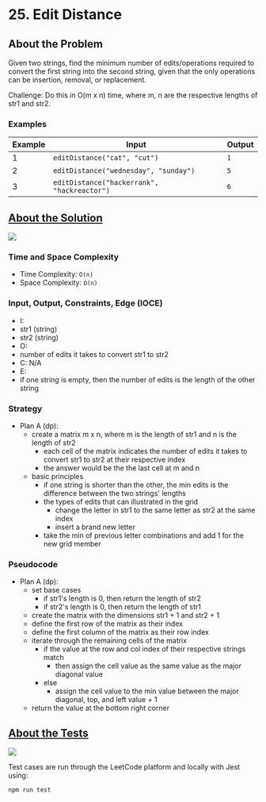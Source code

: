 # 25. Edit Distance

## About the Problem

Given two strings, find the minimum number of edits/operations required to convert the first string into the second string, given that the only operations can be insertion, removal, or replacement.

Challenge: Do this in O(m x n) time, where m, n are the respective lengths of str1 and str2.

### Examples

| Example| Input | Output |
| --- | --- | --- |
| 1 | `editDistance("cat", "cut")` | `1` |
| 2 | `editDistance("wednesday", "sunday")` | `5` |
| 3 | `editDistance("hackerrank", "hackreactor")` | `6` |


## <a href='./editDistance.js'>About the Solution</a>

<img src='https://img.shields.io/badge/JavaScript-F7DF1E.svg?style=for-the-badge&logo=JavaScript&logoColor=black' />

<!-- Add Time and Space Complexity -->
### Time and Space Complexity
 - Time Complexity: `O(n)`
 - Space Complexity: `O(n)`

<!-- Planning -->
### Input, Output, Constraints, Edge (IOCE)

 - I:
  - str1 (string)
  - str2 (string)
 - O:
  - number of edits it takes to convert str1 to str2
 - C: N/A
 - E:
  - if one string is empty, then the number of edits is the length of the other string

### Strategy
- Plan A (dp):
  - create a matrix m x n, where m is the length of str1 and n is the length of str2
    - each cell of the matrix indicates the number of edits it takes to convert str1 to str2 at their respective index
    - the answer would be the the last cell at m and n
  - basic principles
    - if one string is shorter than the other, the min edits is the difference between the two strings' lengths
    - the types of edits that can illustrated in the grid
      - change the letter in str1 to the same letter as str2 at the same index
      - insert a brand new letter
    - take the min of previous letter combinations and add 1 for the new grid member


### Pseudocode
- Plan A (dp):
  - set base cases
    - if str1's length is 0, then return the length of str2
    - if str2's length is 0, then return the length of str1
  - create the matrix with the dimensions str1 + 1 and str2 + 1
  - define the first row of the matrix as their index
  - define the first column of the matrix as their row index
  - iterate through the remaining cells of the matrix
    - if the value at the row and col index of their respective strings match
      - then assign the cell value as the same value as the major diagonal value
    - else
      - assign the cell value to the min value between the major diagonal, top, and left value + 1
  - return the value at the bottom right corner

## <a href='./editDistance.test.js'>About the Tests</a>

<img src='https://img.shields.io/badge/Jest-C21325.svg?style=for-the-badge&logo=Jest&logoColor=white' />

Test cases are run through the LeetCode platform and locally with Jest using:
```
npm run test
```